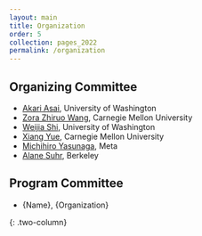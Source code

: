 ```yaml
---
layout: main
title: Organization
order: 5
collection: pages_2022
permalink: /organization
---
```


## Organizing Committee
- [Akari Asai](https://akariasai.github.io/), University of Washington
- [Zora Zhiruo Wang](https://zorazrw.github.io/), Carnegie Mellon University
- [Weijia Shi](https://swj0419.github.io/), University of Washington
- [Xiang Yue](https://xiangyue9607.github.io/), Carnegie Mellon University
- [Michihiro Yasunaga](https://cs.stanford.edu/~myasu/), Meta
- [Alane Suhr](https://www.alanesuhr.com/), Berkeley

## Program Committee

- {Name}, {Organization}

{: .two-column}
